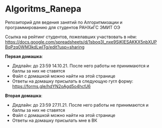 # Algoritms_Ranepa
Репозиторий для ведения занятий по Алгоритмизации и программированию для студентов РАНХиГС ЭМИТ ОЭ

Ссылка на рейтинг студентов, пожелавших участвовать в нём: https://docs.google.com/spreadsheets/d/1sboq3I_nxe9SjKIESAKKX5nbXUPBqPzq0WM3kdLwlTg/edit?usp=sharing

**Первая домашка**: 
* Дедлайн: до 23:59 14.10.21. После него работы не принимаются и баллы за них не ставятся
* Файл с домашкой можно найти на этой странице
* Ответы на домашку присылать в следующую гугл форму: https://forms.gle/hdYN2oAgd5o4hcfJ6

**Вторая домашка**: 
* Дедлайн: до 23:59 27.11.21. После него работы не принимаются и баллы за них не ставятся
* Файл с домашкой можно найти на этой странице
* Ответы на домашку присылать мне в ВК
